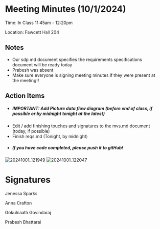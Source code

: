 # Meeting Minutes (10/1/2024)

Time: In Class 11:45am - 12:20pm

Location: Fawcett Hall 204

## Notes
- Our sdp.md document specifies the requirements specifications document will be ready today
- Prabesh was absent
- Make sure everyone is signing meeting minutes if they were present at the meeting!!
## Action Items
- ##### IMPORTANT: Add Picture data flow diagram (before end of class, if possible or by midnight tonight at the latest)
- Edit / add finishing touches and signatures to the mvs.md document (today, if possible)
- Finish reqs.md (Tonight, by midnight)
- ##### If you have code completed, please push it to gitHub!

![20241001_121949](https://github.com/user-attachments/assets/ab18fb63-b0de-461b-8a07-77d69bf4007e)
![20241001_122047](https://github.com/user-attachments/assets/1034ebeb-5e43-4a55-8e6a-4733e1a52982)

# Signatures
Jenessa Sparks

Anna Crafton

Gokulnaath Govindaraj

Prabesh Bhattarai
